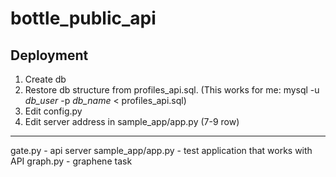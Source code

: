 # bottle_public_api
## Deployment
1. Create db
2. Restore db structure from profiles_api.sql. (This works for me: mysql -u *db_user* -p *db_name* < profiles_api.sql)
3. Edit config.py
4. Edit server address in sample_app/app.py (7-9 row)
-----------------------------------------------
gate.py - api server
sample_app/app.py - test application that works with API
graph.py - graphene task

